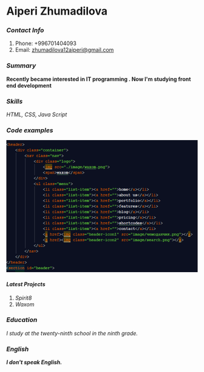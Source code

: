 # Aiperi Zhumadilova
### *Contact Info*
1. Phone: +996701404093 
2. Email: zhumadilova12aiperi@gmail.com
### *Summary*
__Recently became interested in IT programming . 
Now I'm studying front end development__
### *Skills*
*HTML,
CSS,
Java Script*
### *Code examples*
![Image ](html.PNG)
#### *Latest Projects*
1. *Spirit8*
2. *Waxom*
### *Education*
*I study at the twenty-ninth school in the ninth grade.*
### *English*
__*I don't speak English.*__



